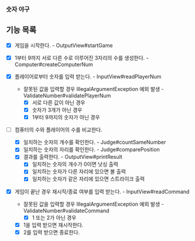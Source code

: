 ### 숫자 야구

## 기능 목록

- [x] 게임을 시작한다. - OutputView#startGame

- [x] 1부터 9까지 서로 다른 수로 이루어진 3자리의 수를 생성한다. - Computer#createComputerNum

- [x] 플레이어로부터 숫자를 입력 받는다. - InputView#readPlayerNum
    - 잘못된 값을 입력할 경우 IllegalArgumentException 예외 발생 - ValidateNumber#validatePlayerNum
        - [x] 서로 다른 값이 아닌 경우
        - [x] 숫자가 3개가 아닌 경우
        - [x] 1부터 9까지의 숫자가 아닌 경우

- [ ] 컴퓨터의 수와 플레이어의 수를 비교한다.
    - [x] 일치하는 숫자의 개수를 확인한다. - Judge#countSameNumber
    - [x] 일치하는 숫자의 자리를 확인한다. - Judge#comparePosition
    - [x] 결과를 출력한다. - OutputView#printResult
        - [x] 일치하는 숫자의 개수가 0이면 낫싱 출력
        - [x] 일치하는 숫자가 다른 자리에 있으면 볼 출력
        - [x] 일치하는 숫자가 같은 자리에 있으면 스트라이크 출력

- [x] 게임이 끝난 경우 재시작/종료 여부를 입력 받는다. - InputView#readCommand
    - 잘못된 값을 입력할 경우 IllegalArgumentException 예외 발생 - ValidateNumber#validateCommand
        - [x] 1 또는 2가 아닌 경우
    - [x] 1을 입력 받으면 재시작한다.
    - [x] 2를 입력 받으면 종료한다.